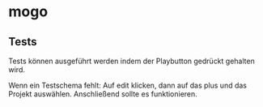 mogo
====

## Tests

Tests können ausgeführt werden indem der Playbutton gedrückt gehalten wird. 

Wenn ein Testschema fehlt: Auf edit klicken, dann auf das plus und das Projekt auswählen. Anschließend sollte es funktionieren.
